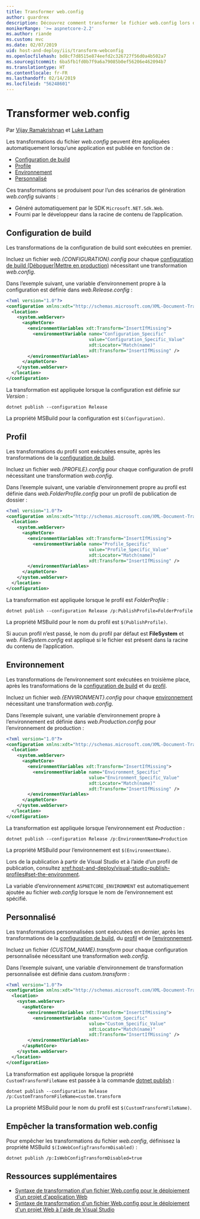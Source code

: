 ```yaml
---
title: Transformer web.config
author: guardrex
description: Découvrez comment transformer le fichier web.config lors de la publication d’une application ASP.NET Core.
monikerRange: '>= aspnetcore-2.2'
ms.author: riande
ms.custom: mvc
ms.date: 02/07/2019
uid: host-and-deploy/iis/transform-webconfig
ms.openlocfilehash: bd8cf7d8515e874eefd2c326727f56d0a4b502a7
ms.sourcegitcommit: 6ba5fb1fd0b7f9a6a79085b0ef56206e462094b7
ms.translationtype: HT
ms.contentlocale: fr-FR
ms.lasthandoff: 02/14/2019
ms.locfileid: "56248601"
---
```

# <a name="transform-webconfig"></a>Transformer web.config

Par [Vijay Ramakrishnan](https://github.com/vijayrkn) et [Luke Latham](https://github.com/guardrex)

Les transformations du fichier *web.config* peuvent être appliquées automatiquement lorsqu’une application est publiée en fonction de :

* [Configuration de build](#build-configuration)
* [Profile](#profile)
* [Environnement](#environment)
* [Personnalisé](#custom)

Ces transformations se produisent pour l’un des scénarios de génération *web.config* suivants :

* Généré automatiquement par le SDK `Microsoft.NET.Sdk.Web`.
* Fourni par le développeur dans la racine de contenu de l’application.

## <a name="build-configuration"></a>Configuration de build

Les transformations de la configuration de build sont exécutées en premier.

Incluez un fichier *web.{CONFIGURATION}.config* pour chaque [configuration de build (Déboguer|Mettre en production)](/dotnet/core/tools/dotnet-publish#options) nécessitant une transformation *web.config*.

Dans l’exemple suivant, une variable d’environnement propre à la configuration est définie dans *web.Release.config* :

```xml
<?xml version="1.0"?>
<configuration xmlns:xdt="http://schemas.microsoft.com/XML-Document-Transform">
  <location>
    <system.webServer>
      <aspNetCore>
        <environmentVariables xdt:Transform="InsertIfMissing">
          <environmentVariable name="Configuration_Specific" 
                               value="Configuration_Specific_Value" 
                               xdt:Locator="Match(name)" 
                               xdt:Transform="InsertIfMissing" />
        </environmentVariables>
      </aspNetCore>
    </system.webServer>
  </location>
</configuration>
```

La transformation est appliquée lorsque la configuration est définie sur *Version* :

```console
dotnet publish --configuration Release
```

La propriété MSBuild pour la configuration est `$(Configuration)`.

## <a name="profile"></a>Profil

Les transformations du profil sont exécutées ensuite, après les transformations de la [configuration de build](#build-configuration).

Incluez un fichier *web.{PROFILE}.config* pour chaque configuration de profil nécessitant une transformation *web.config*.

Dans l’exemple suivant, une variable d’environnement propre au profil est définie dans *web.FolderProfile.config* pour un profil de publication de dossier :

```xml
<?xml version="1.0"?>
<configuration xmlns:xdt="http://schemas.microsoft.com/XML-Document-Transform">
  <location>
    <system.webServer>
      <aspNetCore>
        <environmentVariables xdt:Transform="InsertIfMissing">
          <environmentVariable name="Profile_Specific" 
                               value="Profile_Specific_Value" 
                               xdt:Locator="Match(name)" 
                               xdt:Transform="InsertIfMissing" />
        </environmentVariables>
      </aspNetCore>
    </system.webServer>
  </location>
</configuration>
```

La transformation est appliquée lorsque le profil est *FolderProfile* :

```console
dotnet publish --configuration Release /p:PublishProfile=FolderProfile
```

La propriété MSBuild pour le nom du profil est `$(PublishProfile)`.

Si aucun profil n’est passé, le nom du profil par défaut est **FileSystem** et *web. FileSystem.config* est appliqué si le fichier est présent dans la racine du contenu de l’application.

## <a name="environment"></a>Environnement

Les transformations de l’environnement sont exécutées en troisième place, après les transformations de la [configuration de build](#build-configuration) et du [profil](#profile).

Incluez un fichier *web.{ENVIRONMENT}.config* pour chaque [environnement](xref:fundamentals/environments) nécessitant une transformation *web.config*.

Dans l’exemple suivant, une variable d’environnement propre à l’environnement est définie dans *web.Production.config* pour l’environnement de production :

```xml
<?xml version="1.0"?>
<configuration xmlns:xdt="http://schemas.microsoft.com/XML-Document-Transform">
  <location>
    <system.webServer>
      <aspNetCore>
        <environmentVariables xdt:Transform="InsertIfMissing">
          <environmentVariable name="Environment_Specific" 
                               value="Environment_Specific_Value" 
                               xdt:Locator="Match(name)" 
                               xdt:Transform="InsertIfMissing" />
        </environmentVariables>
      </aspNetCore>
    </system.webServer>
  </location>
</configuration>
```

La transformation est appliquée lorsque l’environnement est *Production* :

```console
dotnet publish --configuration Release /p:EnvironmentName=Production
```

La propriété MSBuild pour l’environnement est `$(EnvironmentName)`.

Lors de la publication à partir de Visual Studio et à l’aide d’un profil de publication, consultez <xref:host-and-deploy/visual-studio-publish-profiles#set-the-environment>.

La variable d’environnement `ASPNETCORE_ENVIRONMENT` est automatiquement ajoutée au fichier *web.config* lorsque le nom de l’environnement est spécifié.

## <a name="custom"></a>Personnalisé

Les transformations personnalisées sont exécutées en dernier, après les transformations de la [configuration de build](#build-configuration), du [profil](#profile) et de [l’environnement](#environment).

Incluez un fichier *{CUSTOM_NAME}.transform* pour chaque configuration personnalisée nécessitant une transformation *web.config*.

Dans l’exemple suivant, une variable d’environnement de transformation personnalisée est définie dans *custom.transform* :

```xml
<?xml version="1.0"?>
<configuration xmlns:xdt="http://schemas.microsoft.com/XML-Document-Transform">
  <location>
    <system.webServer>
      <aspNetCore>
        <environmentVariables xdt:Transform="InsertIfMissing">
          <environmentVariable name="Custom_Specific" 
                               value="Custom_Specific_Value" 
                               xdt:Locator="Match(name)" 
                               xdt:Transform="InsertIfMissing" />
        </environmentVariables>
      </aspNetCore>
    </system.webServer>
  </location>
</configuration>
```

La transformation est appliquée lorsque la propriété `CustomTransformFileName` est passée à la commande [dotnet publish](/dotnet/core/tools/dotnet-publish) :

```console
dotnet publish --configuration Release /p:CustomTransformFileName=custom.transform
```

La propriété MSBuild pour le nom du profil est `$(CustomTransformFileName)`.

## <a name="prevent-webconfig-transformation"></a>Empêcher la transformation web.config

Pour empêcher les transformations du fichier *web.config*, définissez la propriété MSBuild `$(IsWebConfigTransformDisabled)` :

```console
dotnet publish /p:IsWebConfigTransformDisabled=true
```

## <a name="additional-resources"></a>Ressources supplémentaires

* [Syntaxe de transformation d'un fichier Web.config pour le déploiement d'un projet d'application Web](http://go.microsoft.com/fwlink/?LinkId=301874)
* [Syntaxe de transformation d'un fichier Web.config pour le déploiement d'un projet Web à l'aide de Visual Studio](https://docs.microsoft.com/previous-versions/aspnet/dd465326(v=vs.110))
